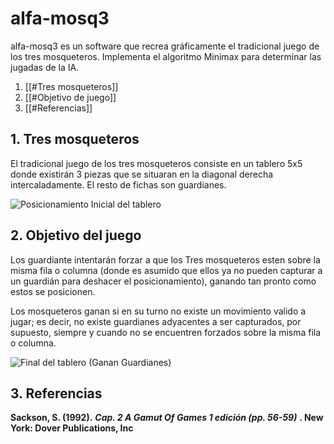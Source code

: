 # alfa-mosq3

alfa-mosq3 es un software que recrea gráficamente el tradicional juego de los tres mosqueteros. Implementa el algoritmo Minimax para determinar las jugadas de la IA.

1. [[#Tres mosqueteros]]
2. [[#Objetivo de juego]]
3. [[#Referencias]]

## 1. Tres mosqueteros
El tradicional juego de los tres mosqueteros consiste en un tablero 5x5 donde existirán 3 piezas que se situaran en la diagonal derecha intercaladamente. El resto de fichas son guardianes.

![Posicionamiento Inicial del tablero](http://www.dma.fi.upm.es/recursos/aplicaciones/matematicas_recreativas/web/los_tres_mosqueteros/images/tableroinicial.jpg)

## 2. Objetivo del juego
Los guardiante intentarán forzar a que los Tres mosqueteros esten sobre la misma fila o columna (donde es asumido que ellos ya no pueden capturar a un guardián para deshacer el posicionamiento), ganando tan pronto como estos se posicionen.

Los mosqueteros ganan si en su turno no existe un movimiento valido a jugar; es decir, no existe guardianes adyacentes a ser capturados, por supuesto, siempre y cuando no se encuentren forzados sobre la misma fila o columna.

![Final del tablero (Ganan Guardianes)](http://www.dma.fi.upm.es/recursos/aplicaciones/matematicas_recreativas/web/los_tres_mosqueteros/images/enem-ganan.jpg)

## 3. Referencias
**Sackson, S. (1992).** ***Cap. 2 A Gamut Of Games 1 edición (pp. 56-59)*** **. New York: Dover Publications, Inc**